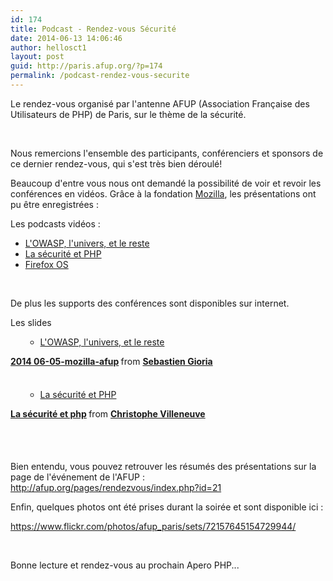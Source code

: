 ```yaml
---
id: 174
title: Podcast - Rendez-vous Sécurité
date: 2014-06-13 14:06:46
author: hellosct1
layout: post
guid: http://paris.afup.org/?p=174
permalink: /podcast-rendez-vous-securite
---
```


Le rendez-vous organisé par l'antenne AFUP (Association Française des Utilisateurs de PHP) de Paris, sur le thème de la sécurité.

&nbsp;

Nous remercions l'ensemble des participants, conférenciers et sponsors de ce dernier rendez-vous, qui s'est très bien déroulé!

Beaucoup d'entre vous nous ont demandé la possibilité de voir et revoir les conférences en vidéos. Grâce à la fondation <a href="http://air.mozilla.org/">Mozilla</a>, les présentations ont pu être enregistrées :

Les podcasts vidéos :
<ul>
	<li><a href="https://air.mozilla.org/talks-owasp-afup-firefoxos-security-mozilla-firefoxos-what-is-owasp-by-sebastien-gioria/">L'OWASP, l'univers, et le reste</a></li>
	<li><a href="https://air.mozilla.org/talks-owasp-afup-firefoxos-security-mozilla-firefoxos-security-in-php-by-christophe-villeneuve/">La sécurité et PHP</a></li>
	<li><a href="https://air.mozilla.org/talks-owasp-afup-firefoxos-security-mozilla-firefoxos-application-security-by-stephanie-ouillon/">Firefox OS</a></li>
</ul>
&nbsp;

De plus les supports des conférences sont disponibles sur internet.

Les slides
<ul>
<ul>
	<li><a href="http://www.slideshare.net/SebastienGioria/2014-0605mozillaafup-35696709">L'OWASP, l'univers, et le reste</a></li>
</ul>
</ul>
<div style="margin-bottom: 5px"><strong> <a title="2014 06-05-mozilla-afup" href="https://fr.slideshare.net/SebastienGioria/2014-0605mozillaafup-35696709" target="_blank">2014 06-05-mozilla-afup</a> </strong> from <strong><a href="http://www.slideshare.net/SebastienGioria" target="_blank">Sebastien Gioria</a></strong></div>
&nbsp;
<ul>
<ul>
	<li><a href="http://fr.slideshare.net/hellosct1/la-securiteetphp">La sécurité et PHP</a></li>
</ul>
</ul>
<div style="margin-bottom: 5px"><strong> <a title="La sécurité et php" href="https://fr.slideshare.net/hellosct1/la-securiteetphp" target="_blank">La sécurité et php</a> </strong> from <strong><a href="http://www.slideshare.net/hellosct1" target="_blank">Christophe Villeneuve</a></strong></div>
&nbsp;

&nbsp;

Bien entendu, vous pouvez retrouver les résumés des présentations sur la page de l'événement de l'AFUP : <a href="http://afup.org/pages/rendezvous/index.php?id=20">http://afup.org/pages/rendezvous/index.php?id=21</a>

Enfin, quelques photos ont été prises durant la soirée et sont disponible ici :

<a href="https://www.flickr.com/photos/afup_paris/sets/72157645154729944/">https://www.flickr.com/photos/afup_paris/sets/72157645154729944/</a>

&nbsp;

Bonne lecture et rendez-vous au prochain Apero PHP...
